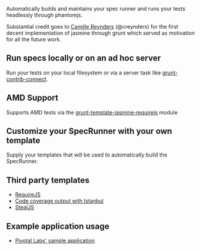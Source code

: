 Automatically builds and maintains your spec runner and runs your tests headlessly through phantomjs.

Substantial credit goes to [Camille Reynders](http://creynders.be/) (@creynders) for the first decent implementation
of jasmine through grunt which served as motivation for all the future work.

## Run specs locally or on an ad hoc server

Run your tests on your local filesystem or via a server task like [grunt-contrib-connect][].

## AMD Support

Supports AMD tests via the [grunt-template-jasmine-requirejs](https://github.com/jsoverson/grunt-template-jasmine-requirejs) module

## Customize your SpecRunner with your own template

Supply your templates that will be used to automatically build the SpecRunner.

## Third party templates

- [RequireJS](https://github.com/jsoverson/grunt-template-jasmine-requirejs)
- [Code coverage output with Istanbul](https://github.com/maenu/grunt-template-jasmine-istanbul)
- [StealJS](https://github.com/jaredstehler/grunt-template-jasmine-steal)

## Example application usage

- [Pivotal Labs' sample application](https://github.com/jsoverson/grunt-contrib-jasmine-example)

[grunt-contrib-connect]: https://github.com/gruntjs/grunt-contrib-connect

